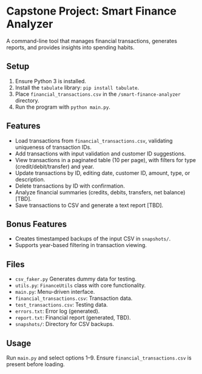# Capstone Project: Smart Finance Analyzer

A command-line tool that manages financial transactions, generates reports, and provides insights into spending habits.

## Setup
1. Ensure Python 3 is installed.
2. Install the `tabulate` library: `pip install tabulate`.
3. Place `financial_transactions.csv` in the `/smart-finance-analyzer` directory.
4. Run the program with `python main.py`.

## Features
- Load transactions from `financial_transactions.csv`, validating uniqueness of transaction IDs.
- Add transactions with input validation and customer ID suggestions.
- View transactions in a paginated table (10 per page), with filters for type (credit/debit/transfer) and year.
- Update transactions by ID, editing date, customer ID, amount, type, or description.
- Delete transactions by ID with confirmation.
- Analyze financial summaries (credits, debits, transfers, net balance) [TBD].
- Save transactions to CSV and generate a text report [TBD].

## Bonus Features
- Creates timestamped backups of the input CSV in `snapshots/`.
- Supports year-based filtering in transaction viewing.

## Files
- `csv_faker.py` Generates dummy data for testing.
- `utils.py`: `FinanceUtils` class with core functionality.
- `main.py`: Menu-driven interface.
- `financial_transactions.csv`: Transaction data.
- `test_transactions.csv`: Testing data.
- `errors.txt`: Error log (generated).
- `report.txt`: Financial report (generated, TBD).
- `snapshots/`: Directory for CSV backups.

## Usage
Run `main.py` and select options 1–9. Ensure `financial_transactions.csv` is present before loading.
